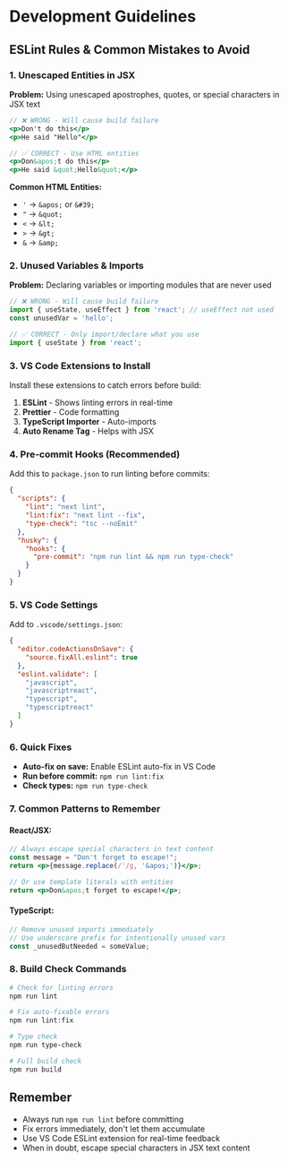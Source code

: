 # Development Guidelines

## ESLint Rules & Common Mistakes to Avoid

### 1. Unescaped Entities in JSX
**Problem:** Using unescaped apostrophes, quotes, or special characters in JSX text
```jsx
// ❌ WRONG - Will cause build failure
<p>Don't do this</p>
<p>He said "Hello"</p>

// ✅ CORRECT - Use HTML entities
<p>Don&apos;t do this</p>
<p>He said &quot;Hello&quot;</p>
```

**Common HTML Entities:**
- `'` → `&apos;` or `&#39;`
- `"` → `&quot;`
- `<` → `&lt;`
- `>` → `&gt;`
- `&` → `&amp;`

### 2. Unused Variables & Imports
**Problem:** Declaring variables or importing modules that are never used
```jsx
// ❌ WRONG - Will cause build failure
import { useState, useEffect } from 'react'; // useEffect not used
const unusedVar = 'hello';

// ✅ CORRECT - Only import/declare what you use
import { useState } from 'react';
```

### 3. VS Code Extensions to Install
Install these extensions to catch errors before build:

1. **ESLint** - Shows linting errors in real-time
2. **Prettier** - Code formatting
3. **TypeScript Importer** - Auto-imports
4. **Auto Rename Tag** - Helps with JSX

### 4. Pre-commit Hooks (Recommended)
Add this to `package.json` to run linting before commits:

```json
{
  "scripts": {
    "lint": "next lint",
    "lint:fix": "next lint --fix",
    "type-check": "tsc --noEmit"
  },
  "husky": {
    "hooks": {
      "pre-commit": "npm run lint && npm run type-check"
    }
  }
}
```

### 5. VS Code Settings
Add to `.vscode/settings.json`:

```json
{
  "editor.codeActionsOnSave": {
    "source.fixAll.eslint": true
  },
  "eslint.validate": [
    "javascript",
    "javascriptreact",
    "typescript",
    "typescriptreact"
  ]
}
```

### 6. Quick Fixes
- **Auto-fix on save:** Enable ESLint auto-fix in VS Code
- **Run before commit:** `npm run lint:fix`
- **Check types:** `npm run type-check`

### 7. Common Patterns to Remember

#### React/JSX:
```jsx
// Always escape special characters in text content
const message = "Don't forget to escape!";
return <p>{message.replace(/'/g, '&apos;')}</p>;

// Or use template literals with entities
return <p>Don&apos;t forget to escape!</p>;
```

#### TypeScript:
```typescript
// Remove unused imports immediately
// Use underscore prefix for intentionally unused vars
const _unusedButNeeded = someValue;
```

### 8. Build Check Commands
```bash
# Check for linting errors
npm run lint

# Fix auto-fixable errors
npm run lint:fix

# Type check
npm run type-check

# Full build check
npm run build
```

## Remember
- Always run `npm run lint` before committing
- Fix errors immediately, don't let them accumulate
- Use VS Code ESLint extension for real-time feedback
- When in doubt, escape special characters in JSX text content
